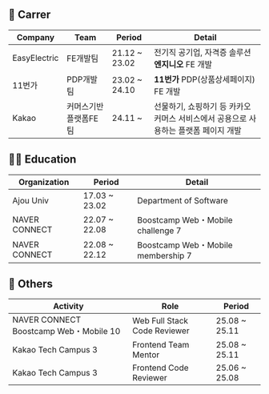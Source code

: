## 🏃 Carrer

|Company|Team|Period|Detail|
|----|----|--------|------|
|EasyElectric|FE개발팀|21.12 ~ 23.02|전기직 공기업, 자격증 솔루션 **엔지니오** FE 개발|
|11번가|PDP개발팀|23.02 ~ 24.10|**11번가** PDP(상품상세페이지) FE 개발|
|Kakao|커머스기반플랫폼FE팀|24.11 ~ | 선물하기, 쇼핑하기 등 카카오 커머스 서비스에서 공용으로 사용하는 플랫폼 페이지 개발 |

## 🧑‍💻 Education
|Organization|Period|Detail|
|----|----|--------|
|Ajou Univ|17.03 ~ 23.02|Department of Software|
|NAVER CONNECT|	22.07 ~ 22.08|Boostcamp Web・Mobile challenge 7 |
|NAVER CONNECT|	22.08 ~ 22.12|Boostcamp Web・Mobile membership 7|

## 🧩 Others
| Activity | Role |Period |
|----------|------|----------------|
| NAVER CONNECT Boostcamp Web・Mobile 10 | Web Full Stack Code Reviewer | 25.08 ~ 25.11 |
| Kakao Tech Campus 3 | Frontend Team Mentor | 25.08 ~ 25.11  |
| Kakao Tech Campus 3 | Frontend Code Reviewer | 25.06 ~ 25.08 |


